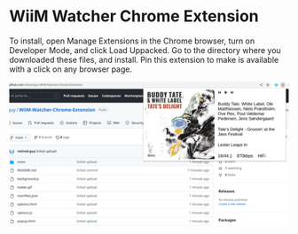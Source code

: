 # WiiM Watcher Chrome Extension

To install, open Manage Extensions in the Chrome browser, turn on Developer Mode, and click Load Uppacked.  Go to the directory where you downloaded these files, and install.  Pin this extension to make is available with a click on any browser page.


![photo](https://raw.githubusercontent.com/retired-guy/WiiM-Watcher-Chrome-Extension/main/Screenshot%202023-02-24%201.38.23%20PM.png)
